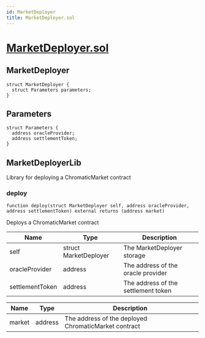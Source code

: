 ```yaml
---
id: MarketDeployer
title: MarketDeployer.sol
---
```

# [MarketDeployer.sol](https://github.com/chromatic-protocol/contracts/tree/main/contracts/core/external/deployer/MarketDeployer.sol)

## MarketDeployer

```solidity
struct MarketDeployer {
  struct Parameters parameters;
}
```

## Parameters

```solidity
struct Parameters {
  address oracleProvider;
  address settlementToken;
}
```

## MarketDeployerLib

Library for deploying a ChromaticMarket contract

### deploy

```solidity
function deploy(struct MarketDeployer self, address oracleProvider, address settlementToken) external returns (address market)
```

Deploys a ChromaticMarket contract

| Name | Type | Description |
| ---- | ---- | ----------- |
| self | struct MarketDeployer | The MarketDeployer storage |
| oracleProvider | address | The address of the oracle provider |
| settlementToken | address | The address of the settlement token |

| Name | Type | Description |
| ---- | ---- | ----------- |
| market | address | The address of the deployed ChromaticMarket contract |

